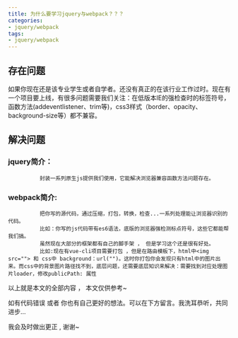 ```yaml
---
title: 为什么要学习jquery与webpack？？？
categories:
- jquery/webpack
tags:
- jquery/webpack
---
```


## 存在问题
如果你现在还是该专业学生或者自学者。还没有真正的在该行业工作过时。现在有一个项目要上线，有很多问题需要我们关注：在低版本IE的强检查时的标签符号，函数方法(addeventlistener、trim等)，css3样式（border、opacity、background-size等）都不兼容。

## 解决问题

### jquery简介： 
              封装一系列原生js提供我们使用，它能解决浏览器兼容函数方法问题存在。

### webpack简介: 
              把你写的源代码，通过压缩，打包，转换，检查...一系列处理能让浏览器识别的代码。
              比如：你写的js代码带有es6语法，底版的浏览器强检测标点符号，这些它都能帮我们搞。
              虽然现在大部分的框架都有自己的脚手架 ， 但是学习这个还是很有好处。
              比如:现在有vue-cli项目需要打包 ，但是在路由模板下，html中<img src=""> 和 css中 background：url("")。这时你打包你会发现只有html中的图片出来。而css中的背景图片路径找不到，底层问题，还需要底层知识来解决：需要找到对应处理图片loader，修改publicPath: 属性



以上就是本文的全部内容 ， 本文仅供参考~

如有代码错误 或者 你也有自己更好的想法。可以在下方留言。我洗耳恭听，共同进步...

我会及时做出更正 , 谢谢~



